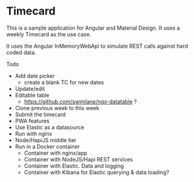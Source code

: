 # Timecard

This is a sample application for Angular and Material Design. It uses a weekly Timecard as the use case.

It uses the Angular InMemoryWebApi to simulate REST calls against hard coded data.

Todo
* Add date picker
  * create a blank TC for new dates
* Update/edit
* Editable table
  * https://github.com/swimlane/ngx-datatable ?
* Clone previous week to this week
* Submit the timecard
* PWA features
* Use Elastic as a datasource
* Run with nginx
* Node/HapiJS middle tier
* Run in a Docker container
  * Container with nginx/app
  * Container with NodeJS/Hapi REST services
  * Container with Elastic. Data and logging
  * Container with Kibana for Elastic querying & data loading?